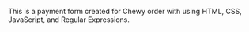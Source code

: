 This is a payment form created for Chewy order with
using HTML, CSS, JavaScript, and Regular Expressions. 